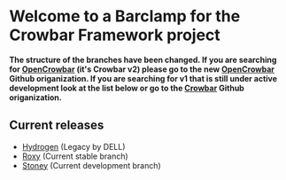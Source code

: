 # Welcome to a Barclamp for the Crowbar Framework project

**The structure of the branches have been changed. If you are searching for
[OpenCrowbar](https://github.com/OpenCrowbar) (it's Crowbar v2) please go to
the new [OpenCrowbar](https://github.com/OpenCrowbar) Github origanization.
If you are searching for v1 that is still under active development look at
the list below or go to the [Crowbar](https://github.com/Crowbar) Github
origanization.**


## Current releases

* [Hydrogen](https://github.com/crowbar/barclamp-cisco-ucs/tree/release/hydrogen/master) (Legacy by DELL)
* [Roxy](https://github.com/crowbar/barclamp-cisco-ucs/tree/release/roxy/master) (Current stable branch)
* [Stoney](https://github.com/crowbar/barclamp-cisco-ucs/tree/release/stoney/master) (Current development branch)
